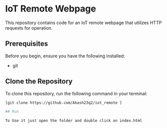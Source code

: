# IoT Remote Webpage

This repository contains code for an IoT remote webpage that utilizes HTTP requests for operation.

## Prerequisites

Before you begin, ensure you have the following installed:
- git

## Clone the Repository

To clone this repository, run the following command in your terminal:

```bash
[git clone https://github.com/Akash23q2/iot_remote ]

## Run

To Use it just open the folder and double click on index.html

